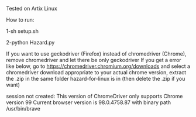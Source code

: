 Tested on Artix Linux

How to run:

1-sh setup.sh

2-python Hazard.py 

If you want to use geckodriver (Firefox) instead of chromedriver (Chrome), remove chromedriver and let there be only geckodriver
If you get a error like below, go to https://chromedriver.chromium.org/downloads and select a chromedriver download appropriate to your actual chrome version, extract the .zip in the same folder hazard-for-linux is in (then delete the .zip if you want)

session not created: This version of ChromeDriver only supports Chrome version 99
Current browser version is 98.0.4758.87 with binary path /usr/bin/brave

